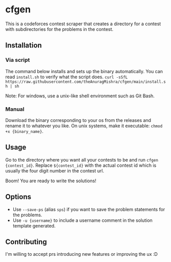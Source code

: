 # cfgen

This is a codeforces contest scraper that creates a directory for a contest with subdirectories for the problems in the contest.

## Installation

### Via script

The command below installs and sets up the binary automatically. You can read `install.sh` to verify what the script does.
`curl -sSfL https://raw.githubusercontent.com/theAnuragMishra/cfgen/main/install.sh | sh`

Note: For windows, use a unix-like shell environment such as Git Bash.

### Manual

Download the binary corresponding to your os from the releases and rename it to whatever you like.
On unix systems, make it executable: `chmod +x {binary_name}`.

## Usage

Go to the directory where you want all your contests to be and run `cfgen {contest_id}`. Replace `${contest_id}` with the actual contest id which is usually the four digit number in the contest url.

Boom! You are ready to write the solutions!

## Options

- Use `--save-ps` (alias `sps`) if you want to save the problem statements for the problems.
- Use `-u {username}` to include a username comment in the solution template generated.

## Contributing

I'm willing to accept prs introducing new features or improving the ux :D
